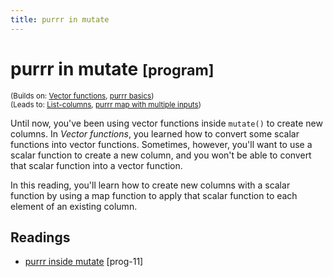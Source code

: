 ```yaml
---
title: purrr in mutate
---
```


<!-- Generated automatically from purrr-mutate.yml. Do not edit by hand -->

# purrr in mutate <small class='program'>[program]</small>
<small>(Builds on: [Vector functions](function-vector.md), [purrr basics](purrr-basics.md))</small>  
<small>(Leads to: [List-columns](list-cols.md), [purrr map with multiple inputs](purrr-parallel.md))</small>

Until now, you've been using vector functions inside `mutate()` to create new
columns. In *Vector functions*, you learned how to convert some scalar functions
into vector functions. Sometimes, however, you'll want to use a scalar function 
to create a new column, and you won't be able to convert that scalar function 
into a vector function. 

In this reading, you'll learn how to create new columns with a scalar function 
by using a map function to apply that scalar function to each element of an 
existing column.

## Readings

  * [purrr inside mutate](https://dcl-prog.stanford.edu/purrr-mutate.html) [prog-11]


